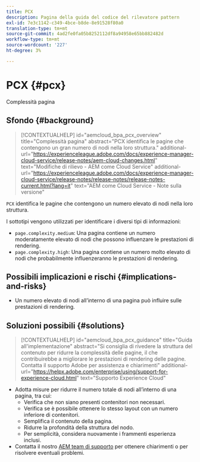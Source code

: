 ```yaml
---
title: PCX
description: Pagina della guida del codice del rilevatore pattern
exl-id: 7e3c1142-c349-4bce-b8de-8e91528f80a0
translation-type: tm+mt
source-git-commit: 4ad2fe0fa05b8252112df8a94958e65bb882482d
workflow-type: tm+mt
source-wordcount: '227'
ht-degree: 3%

---
```


# PCX {#pcx}

Complessità pagina

## Sfondo {#background}

>[!CONTEXTUALHELP]
>id="aemcloud_bpa_pcx_overview"
>title="Complessità pagina"
>abstract="PCX identifica le pagine che contengono un gran numero di nodi nella loro struttura."
>additional-url="https://experienceleague.adobe.com/docs/experience-manager-cloud-service/release-notes/aem-cloud-changes.html" text="Modifiche di rilievo - AEM come Cloud Service"
>additional-url="https://experienceleague.adobe.com/docs/experience-manager-cloud-service/release-notes/release-notes/release-notes-current.html?lang=it" text="AEM come Cloud Service - Note sulla versione"

`PCX` identifica le pagine che contengono un numero elevato di nodi nella loro struttura.

I sottotipi vengono utilizzati per identificare i diversi tipi di informazioni:

* `page.complexity.medium`: Una pagina contiene un numero moderatamente elevato di nodi che possono influenzare le prestazioni di rendering.
* `page.complexity.high`: Una pagina contiene un numero molto elevato di nodi che probabilmente influenzeranno le prestazioni di rendering.

## Possibili implicazioni e rischi {#implications-and-risks}

* Un numero elevato di nodi all’interno di una pagina può influire sulle prestazioni di rendering.

## Soluzioni possibili {#solutions}

>[!CONTEXTUALHELP]
>id="aemcloud_bpa_pcx_guidance"
>title="Guida all&#39;implementazione"
>abstract="Si consiglia di rivedere la struttura del contenuto per ridurre la complessità delle pagine, il che contribuirebbe a migliorare le prestazioni di rendering delle pagine. Contatta il supporto Adobe per assistenza e chiarimenti"
>additional-url="https://helpx.adobe.com/enterprise/using/support-for-experience-cloud.html" text="Supporto Experience Cloud"

* Adotta misure per ridurre il numero totale di nodi all’interno di una pagina, tra cui:
   * Verifica che non siano presenti contenitori non necessari.
   * Verifica se è possibile ottenere lo stesso layout con un numero inferiore di contenitori.
   * Semplifica il contenuto della pagina.
   * Ridurre la profondità della struttura del nodo.
   * Per semplicità, considera nuovamente i frammenti esperienza inclusi.
* Contatta il nostro [AEM team di supporto](https://helpx.adobe.com/enterprise/using/support-for-experience-cloud.html) per ottenere chiarimenti o per risolvere eventuali problemi.
